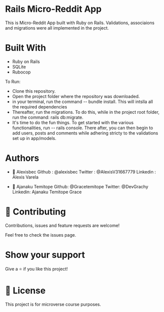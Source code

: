 # Rails Micro-Reddit App

This is Micro-Reddit App built with Ruby on Rails. Validations, associaions and migrations were all implemented in the project. 

# Built With
- Ruby on Rails
- SQLite
- Rubocop

To Run: 
- Clone this repository.
- Open the project folder where the repository was downloaded. 
- in your terminal, run the command -- bundle install. This will intslla all the required dependencies
- Thereafter,  run the migrations. To do this, while in the project root folder, run the command: rails db:migrate.
- It's time to do the fun things. To get started with the various functionalities, run -- rails console. There after, you can then begin to add users, posts and comments while adhering stricty to the validations set up in app/models.  


# Authors
- 👤 Alexisbec
Github : @alexisbec
Twitter : @AlexisV31667779
Linkedin : Alexis Varela

- 👤 Ajanaku Temitope
Github: @Gracetemitope
Twitter: @DevGrachy
Linkedin: Ajanaku Temitope Grace

# 🤝 Contributing

Contributions, issues and feature requests are welcome!

Feel free to check the issues page.

# Show your support
Give a ⭐️ if you like this project!

# 📝 License
This project is for microverse course purposes.
